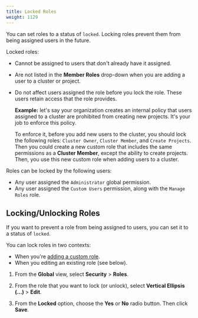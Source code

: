 ```yaml
---
title: Locked Roles
weight: 1129
---
```


You can set roles to a status of `locked`. Locking roles prevent them from being assigned users in the future.

Locked roles:

- Cannot be assigned to users that don't already have it assigned.
- Are not listed in the **Member Roles** drop-down when you are adding a user to a cluster or project.
- Do not affect users assigned the role before you lock the role. These users retain access that the role provides.

    **Example:** let's say your organization creates an internal policy that users assigned to a cluster are prohibited from creating new projects. It's your job to enforce this policy.

    To enforce it, before you add new users to the cluster, you should lock the following roles: `Cluster Owner`, `Cluster Member`, and `Create Projects`. Then you could create a new custom role that includes the same permissions as a __Cluster Member__, except the ability to create projects. Then, you use this new custom role when adding users to a cluster.

Roles can be locked by the following users:

- Any user assigned the `Administrator` global permission.
- Any user assigned the `Custom Users` permission, along with the `Manage Roles` role.


## Locking/Unlocking Roles

If you want to prevent a role from being assigned to users, you can set it to a status of `locked`.

You can lock roles in two contexts:

- When you're [adding a custom role]({{<baseurl>}}/rancher/v2.x/en/admin-settings/rbac/default-custom-roles/).
- When you editing an existing role (see below).

1. From the **Global** view, select **Security** > **Roles**.

2. From the role that you want to lock (or unlock), select **Vertical Ellipsis (...)** > **Edit**.

3. From the **Locked** option, choose the **Yes** or **No** radio button. Then click **Save**.

